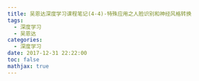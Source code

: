 ```yaml
---
title: 吴恩达深度学习课程笔记(4-4)-特殊应用之人脸识别和神经风格转换
tags:
  - 深度学习
  - 吴恩达
categories:
  - 深度学习
date: 2017-12-31 22:22:00
toc: false
mathjax: true
---
```


